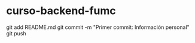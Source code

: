 # curso-backend-fumc
git add README.md
git commit -m "Primer commit: Información personal"
git push
